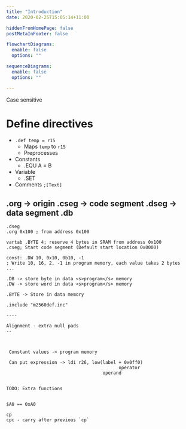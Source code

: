 ```yaml
---
title: "Introduction"
date: 2020-02-25T15:05:14+11:00

hiddenFromHomePage: false
postMetaInFooter: false

flowchartDiagrams:
  enable: false
  options: ""

sequenceDiagrams: 
  enable: false
  options: ""

---
```


Case sensitive

# Define directives

* `.def temp = r15`
  * Maps `temp` to `r15`
  * Preprocesses
* Constants
  * .EQU A = B
* Variable
  * .SET
* Comments `;[Text]`

.org -> origin
.cseg -> code segment
.dseg -> data segment
.db
---

```
.dseg
.org 0x100 ; from address 0x100

vartab .BYTE 4; reserve 4 bytes in SRAM from address 0x100
.cseg; Start code segment (Default start location 0x0000)

const: .DW 10, 0x10, 0b10, -1
; Write 10, 16, 2, -1 in program memory, each value takes 2 bytes
...

.DB -> store byte in data <s>program</s> memory
.DW -> store word in data <s>program</s> memory

.BYTE -> Store in data memory

.include "m2560def.inc"

----

Alignment - extra null pads
--

 

 Constant values -> program memory

 Can put expression -> ldi r26, low(label + 0x0ff0)
                                          operator
                                    operand


TODO: Extra functions


$A0 == 0xA0

cp
cpc - carry after previous `cp`

